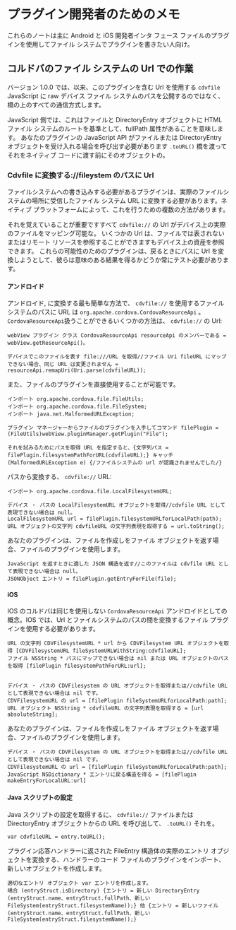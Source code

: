 <!---
    Licensed to the Apache Software Foundation (ASF) under one
    or more contributor license agreements.  See the NOTICE file
    distributed with this work for additional information
    regarding copyright ownership.  The ASF licenses this file
    to you under the Apache License, Version 2.0 (the
    "License"); you may not use this file except in compliance
    with the License.  You may obtain a copy of the License at

      http://www.apache.org/licenses/LICENSE-2.0

    Unless required by applicable law or agreed to in writing,
    software distributed under the License is distributed on an
    "AS IS" BASIS, WITHOUT WARRANTIES OR CONDITIONS OF ANY
    KIND, either express or implied.  See the License for the
    specific language governing permissions and limitations
    under the License.
-->

# プラグイン開発者のためのメモ

これらのノートは主に Android と iOS 開発者インタ フェース ファイルのプラグインを使用してファイル システムでプラグインを書きたい人向け。

## コルドバのファイル システムの Url での作業

バージョン 1.0.0 では、以来、このプラグインを含む Url を使用する `cdvfile` JavaScript に raw デバイス ファイル システムのパスを公開するのではなく、橋の上のすべての通信方式します。

JavaScript 側では、これはファイルと DirectoryEntry オブジェクトに HTML ファイル システムのルートを基準として、fullPath 属性があることを意味します。 あなたのプラグインの JavaScript API がファイルまたは DirectoryEntry オブジェクトを受け入れる場合を呼び出す必要があります `.toURL()` 橋を渡ってそれをネイティブ コードに渡す前にそのオブジェクトの。

### Cdvfile に変換する://fileystem のパスに Url

ファイルシステムへの書き込みする必要があるプラグインは、実際のファイルシステムの場所に受信したファイル システム URL に変換する必要があります。ネイティブ プラットフォームによって、これを行うための複数の方法があります。

それを覚えていることが重要ですすべて `cdvfile://` の Url がデバイス上の実際のファイルをマッピング可能な。 いくつかの Url は、ファイルでは表されないまたはリモート リソースを参照することができますもデバイス上の資産を参照できます。 これらの可能性のためのプラグインは、戻るときにパスに Url を変換しようとして、彼らは意味のある結果を得るかどうか常にテスト必要があります。

#### アンドロイド

アンドロイド, に変換する最も簡単な方法で、 `cdvfile://` を使用するファイルシステムのパスに URL は `org.apache.cordova.CordovaResourceApi` 。 `CordovaResourceApi`扱うことができるいくつかの方法は、 `cdvfile://` の Url:

    webView プラグイン クラス CordovaResourceApi resourceApi のメンバーである = webView.getResourceApi()。

    デバイスでこのファイルを表す file:///URL を取得//ファイル Uri fileURL にマップできない場合、同じ URL は変更されません = resourceApi.remapUri(Uri.parse(cdvfileURL));

また、ファイルのプラグインを直接使用することが可能です。

    インポート org.apache.cordova.file.FileUtils;
    インポート org.apache.cordova.file.FileSystem;
    インポート java.net.MalformedURLException;

    プラグイン マネージャーからファイルのプラグインを入手してコマンド filePlugin = (FileUtils)webView.pluginManager.getPlugin("File");

    それを試みるためにパスを取得 URL を指定すると、{文字列パス = filePlugin.filesystemPathForURL(cdvfileURL);} キャッチ (MalformedURLException e) {/ファイルシステムの url が認識されませんでした/}

パスから変換する、 `cdvfile://` URL:

    インポート org.apache.cordova.file.LocalFilesystemURL;

    デバイス ・ パスの LocalFilesystemURL オブジェクトを取得//cdvfile URL として表現できない場合は null。
    LocalFilesystemURL url = filePlugin.filesystemURLforLocalPath(path);
    URL オブジェクトの文字列 cdvfileURL の文字列表現を取得する = url.toString();

あなたのプラグインは、ファイルを作成しをファイル オブジェクトを返す場合、ファイルのプラグインを使用します。

    JavaScript を返すときに適した JSON 構造を返す//このファイルは cdvfile URL として表現できない場合は null。
    JSONObject エントリ = filePlugin.getEntryForFile(file);

#### iOS

IOS のコルドバは同じを使用しない `CordovaResourceApi` アンドロイドとしての概念。IOS では、Url とファイルシステムのパスの間を変換するファイル プラグインを使用する必要があります。

    URL の文字列 CDVFilesystemURL * url から CDVFilesystem URL オブジェクトを取得 [CDVFilesystemURL fileSystemURLWithString:cdvfileURL];
    ファイル NSString * パスにマップできない場合は nil または URL オブジェクトのパスを取得 [filePlugin filesystemPathForURL:url];


    デバイス ・ パスの CDVFilesystem の URL オブジェクトを取得または//cdvfile URL として表現できない場合は nil です。
    CDVFilesystemURL の url = [filePlugin fileSystemURLforLocalPath:path];
    URL オブジェクト NSString * cdvfileURL の文字列表現を取得する = [url absoluteString];

あなたのプラグインは、ファイルを作成しをファイル オブジェクトを返す場合、ファイルのプラグインを使用します。

    デバイス ・ パスの CDVFilesystem の URL オブジェクトを取得または//cdvfile URL として表現できない場合は nil です。
    CDVFilesystemURL の url = [filePlugin fileSystemURLforLocalPath:path];
    JavaScript NSDictionary * エントリに戻る構造を得る = [filePlugin makeEntryForLocalURL:url]

#### Java スクリプトの設定

Java スクリプトの設定を取得するに、 `cdvfile://` ファイルまたは DirectoryEntry オブジェクトからの URL を呼び出して、 `.toURL()` それを。

    var cdvfileURL = entry.toURL();

プラグイン応答ハンドラーに返された FileEntry 構造体の実際のエントリ オブジェクトを変換する、ハンドラーのコード ファイルのプラグインをインポート、新しいオブジェクトを作成します。

    適切なエントリ オブジェクト var エントリを作成します。
    場合 (entryStruct.isDirectory) {エントリ = 新しい DirectoryEntry (entryStruct.name、entryStruct.fullPath、新しい FileSystem(entryStruct.filesystemName));} 他 {エントリ = 新しいファイル (entryStruct.name、entryStruct.fullPath、新しい FileSystem(entryStruct.filesystemName));}
